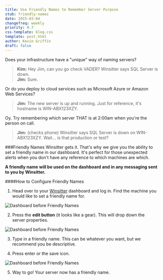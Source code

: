 ```yaml
---
title: Use Friendly Names to Remember Server Purpose
stub: friendly-names
date: 2015-03-04
changefreq: weekly
priority: 0.7
css-template: blog.css
template: post.html
author: Kevin Griffin
draft: false
---
```


Does your infrastructure have a "unique" way of naming servers?

>**Kim:** Hey Jim, can you go check VADER?  Winsitter says SQL Server is down.  
>**Jim:** Sure.

Or do you deploy to cloud services such as Microsoft Azure or Amazon Web Services?

>**Jim:** The new server is up and running.  Just for reference, it's hostname is WIN-ABX123XZY.

Oy.  Try remembering which server THAT is at 2:00am when you're the person on call.

>**Jim:** (checks phone) Winsitter says SQL Server is down on WIN-ABX123XZY.  Wait... is that production or test?  

###Friendly Names
Winsitter gets it.  That's why we give you the ability to set a friendly name in our dashboard.  It's perfect for those unexpected alerts when you don't have any reference to which machines are which.

**A friendly name will be used on the dashboard and in any messaging sent to you by Winsitter.**

####How to Configure Friendly Names

1) Head over to your [Winsitter](https://dashboard.winsitter.com) dashboard and log in.  Find the machine you would like to set a friendly name for.

![Dashboard before Friendly Names](http://winsitter.com/images/blog/friendly-names-01.png)

2) Press the **edit button** (it looks like a gear).  This will drop down the server properties.

![Dashboard before Friendly Names](http://winsitter.com/images/blog/friendly-names-02.png)

3) Type in a friendly name.  This can be whatever you want, but we recommend you be descriptive.

4) Press enter or the save icon.

![Dashboard before Friendly Names](http://winsitter.com/images/blog/friendly-names-03.png)

5) Way to go!  Your server now has a friendly name.

